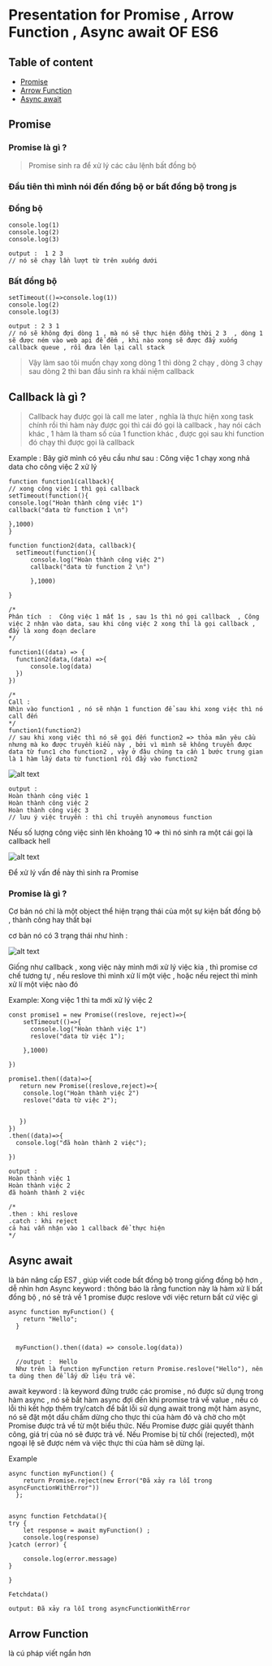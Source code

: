 # Presentation for Promise , Arrow Function , Async await OF ES6


## Table of content 
 + [Promise](#promise)
 + [Arrow Function](#arrow-function)
 + [Async await](#async-await)



## Promise 
 ### Promise là gì  ? 
  >  Promise sinh ra để xử lý các câu lệnh bất đồng bộ 

  ### Đầu tiên thì mình nói đến đồng bộ or bất đồng bộ trong js 

  ### Đồng bộ 
  ```
  console.log(1)
  console.log(2)
  console.log(3)

  output :  1 2 3  
  // nó sẽ chạy lần lượt từ trên xuống dưới 
  ```

  ### Bất đồng bộ 
  ```
  setTimeout(()=>console.log(1))
  console.log(2)
  console.log(3)
  
  output : 2 3 1
  // nó sẽ không đợi dòng 1 , mà nó sẽ thực hiện đồng thời 2 3  , dòng 1 sẽ được ném vào web api để đếm , khi nào xong sẽ được đẩy xuống callback queue , rồi đưa lên lại call stack 
  ```
  
  > Vậy làm sao tôi muốn chạy xong dòng 1 thì dòng 2 chạy , dòng 3 chạy sau dòng 2 thì ban đầu sinh ra khái niệm callback

  ##   Callback là gì ?
  > Callback hay được gọi là call me later , nghĩa là thực hiện xong task chính rồi thì hàm này được gọi thì cái đó gọi là callback , hay nói cách khác , 1 hàm là tham số của 1 function khác , được gọi sau khi function đó chạy thì được gọi là callback 

  Example :
  Bây giờ mình có yêu cầu như sau  :  Công việc 1 chạy xong nhả data cho công việc 2 xử lý 
  ```
  function function1(callback){
 // xong công việc 1 thì gọi callback 
 setTimeout(function(){
 console.log("Hoàn thành công việc 1")
 callback("data từ function 1 \n")

 },1000)
}

function function2(data, callback){
    setTimeout(function(){
        console.log("Hoàn thành công việc 2")
        callback("data từ function 2 \n")
       
        },1000)

}

/*
Phân tích  :  Công việc 1 mất 1s , sau 1s thì nó gọi callback  , Công việc 2 nhận vào data, sau khi công việc 2 xong thì là gọi callback , đấy là xong đoạn declare
*/

function1((data) => {
    function2(data,(data) =>{
        console.log(data)
    })
})

/*
 Call :
 Nhìn vào function1 , nó sẽ nhận 1 function để sau khi xong việc thì nó call đến
*/
function1(function2) 
// sau khi xong việc thì nó sẽ gọi đến function2 => thỏa mãn yêu cầu nhưng mà ko được truyền kiểu này , bởi vì mình sẽ không truyền được data từ func1 cho function2 , vậy ở đâu chúng ta cần 1 bước trung gian là 1 hàm lấy data từ function1 rồi đẩy vào function2 

```
![alt text](image.png)

```
output : 
Hoàn thành công việc 1 
Hoàn thành công việc 2 
Hoàn thành công việc 3 
// lưu ý việc truyền : thì chỉ truyền anynomous function 
```
Nếu số lượng công việc sinh lên khoảng 10 => thì nó sinh ra một cái gọi là callback hell 

![alt text](image-1.png)

Để xử lý vấn đề này thì sinh ra Promise 

### Promise là gì ? 
Cơ bản nó chỉ là một object thể hiện trạng thái của một sự kiện bất đồng bộ , thành công hay thất bại 

cơ bản nó có 3 trạng thái như hình :

![alt text](image-2.png)

Giống như callback , xong việc này mình mới xử lý việc kia  , thì promise cơ chế tương tự , nếu reslove thì mình xử lí một việc , hoặc nếu reject thì mình xử lí một việc nào đó 

Example: Xong việc 1 thì ta mới xử lý việc 2 
```
const promise1 = new Promise((reslove, reject)=>{
    setTimeout(()=>{
      console.log("Hoàn thành việc 1")
      reslove("data từ việc 1");

    },1000) 
   
})

promise1.then((data)=>{
   return new Promise((reslove,reject)=>{
    console.log("Hoàn thành việc 2")
    reslove("data từ việc 2");

      
   })
})
.then((data)=>{
  console.log("đã hoàn thành 2 việc");

})

output : 
Hoàn thành việc 1 
Hoàn thành việc 2 
đã hoành thành 2 việc 

/*
.then : khi reslove 
.catch : khi reject 
cả hai vẫn nhận vào 1 callback để thực hiện 
*/
```

## Async await 
là bản nâng cấp ES7 , giúp viết code bất đồng bộ trong giống đồng bộ hơn , dễ nhìn hơn
Async keyword :  thông báo là rằng function này là hàm xử lí bất đồng bộ , nó sẽ trả về 1 promise được reslove với việc return bất cứ việc gì 
```
async function myFunction() {
    return "Hello";
  }
 

  myFunction().then((data) => console.log(data))

  //output :  Hello 
  Như trên là function myFunction return Promise.reslove("Hello"), nên ta dùng then để lấy dữ liệu trả về.
```
await keyword :  là keyword đứng trước các promise , nó được sử dụng trong hàm async , nó sẽ bắt hàm async đợi đến khi promise trả về value , nếu có lỗi thì kết hợp thêm try/catch để bắt lỗi 
sử dụng await trong một hàm async, nó sẽ đặt một dấu chấm dừng cho thực thi của hàm đó và chờ cho một Promise được trả về từ một biểu thức. Nếu Promise được giải quyết thành công, giá trị của nó sẽ được trả về. Nếu Promise bị từ chối (rejected), một ngoại lệ sẽ được ném và việc thực thi của hàm sẽ dừng lại.

Example
```
async function myFunction() {
    return Promise.reject(new Error("Đã xảy ra lỗi trong asyncFunctionWithError"))
  };
 

async function Fetchdata(){
try {
    let response = await myFunction() ;
    console.log(response)
}catch (error) {

    console.log(error.message)
}

}

Fetchdata()

output: Đã xảy ra lỗi trong asyncFunctionWithError  

```
## Arrow Function
 là cú pháp viết ngắn hơn 
